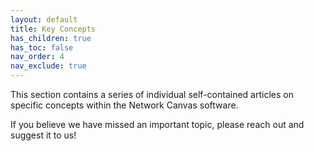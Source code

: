```yaml
---
layout: default
title: Key Concepts
has_children: true
has_toc: false
nav_order: 4
nav_exclude: true
---
```


This section contains a series of individual self-contained articles on specific concepts within the Network Canvas software.

If you believe we have missed an important topic, please reach out and suggest it to us!
